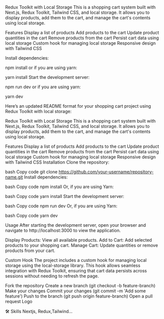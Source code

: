 Redux Toolkit with Local Storage
This is a shopping cart system built with Next.js, Redux Toolkit, Tailwind CSS, and local storage. It allows you to display products, add them to the cart, and manage the cart's contents using local storage.

Features
Display a list of products
Add products to the cart
Update product quantities in the cart
Remove products from the cart
Persist cart data using local storage
Custom hook for managing local storage
Responsive design with Tailwind CSS


Install dependencies:

npm install
or if you are using yarn:

yarn install
Start the development server:

npm run dev
or if you are using yarn:

yarn dev

Here’s an updated README format for your shopping cart project using Redux Toolkit with local storage:

Redux Toolkit with Local Storage
This is a shopping cart system built with Next.js, Redux Toolkit, Tailwind CSS, and local storage. It allows you to display products, add them to the cart, and manage the cart's contents using local storage.

Features
Display a list of products
Add products to the cart
Update product quantities in the cart
Remove products from the cart
Persist cart data using local storage
Custom hook for managing local storage
Responsive design with Tailwind CSS
Installation
Clone the repository:

bash
Copy code
git clone https://github.com/your-username/repository-name.git
Install dependencies:

bash
Copy code
npm install
Or, if you are using Yarn:

bash
Copy code
yarn install
Start the development server:

bash
Copy code
npm run dev
Or, if you are using Yarn:

bash
Copy code
yarn dev

Usage
After starting the development server, open your browser and navigate to http://localhost:3000 to view the application.

Display Products: View all available products.
Add to Cart: Add selected products to your shopping cart.
Manage Cart: Update quantities or remove products from your cart.

Custom Hook
The project includes a custom hook for managing local storage using the local-storage library. This hook allows seamless integration with Redux Toolkit, ensuring that cart data persists across sessions without needing to refresh the page.



Fork the repository
Create a new branch (git checkout -b feature-branch)
Make your changes
Commit your changes (git commit -m 'Add some feature')
Push to the branch (git push origin feature-branch)
Open a pull request
Logo

🛠 Skills
Nextjs, Redux,Tailwind...


